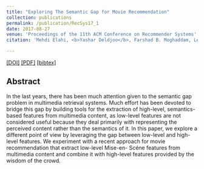 ```yaml
---
title: "Exploring The Semantic Gap for Movie Recommendation"
collection: publications
permalink: /publication/RecSys17_1
date: 2017-08-27
venue: 'Proceedings of the 11th ACM Conference on Recommender Systems'
citation: 'Mehdi Elahi, <b>Yashar Deldjoo</b>, Farshad B. Moghaddam, Leonardo Cella, Stefano Cereda, Paolo Cremonesi <i>Proceedings of 11th ACM Conference of Recommender Systems 2017 </i><b>(RecSys 2017)</b>.'

---
```


[[DOI]](https://dl.acm.org/citation.cfm?id=3109908) [[PDF]](https://re.public.polimi.it/retrieve/handle/11311/1032224/227263/exploring-semantic-gap-final.pdf)  [[bibtex]](https://github.com/yasdel/yasdel.github.io/tree/master/_publications/RecSys17_1.bib)


## Abstract

In the last years, there has been much attention given to the semantic gap problem in
multimedia retrieval systems. Much effort has been devoted to bridge this gap by building
tools for the extraction of high-level, semantics-based features from multimedia content, as
low-level features are not considered useful because they deal primarily with representing
the perceived content rather than the semantics of it. In this paper, we explore a different
point of view by leveraging the gap between low-level and high-level features. We
experiment with a recent approach for movie recommendation that extract low-level Mise-en-
Scéne features from multimedia content and combine it with high-level features provided by
the wisdom of the crowd.

